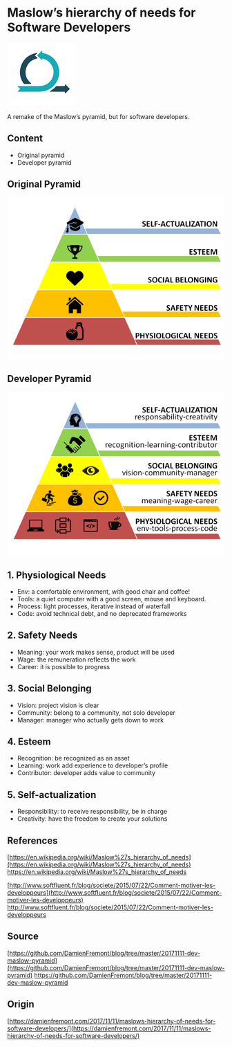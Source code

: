 Maslow’s hierarchy of needs for Software Developers
======
 
![alt text](screenshots/171111002555303.jpg)
 
A remake of the Maslow’s pyramid, but for software developers.
 

 
##  Content
 
* Original pyramid
* Developer pyramid
 
## Original Pyramid
 
![alt text](screenshots/171111002555516.png)
 

 
## Developer Pyramid
 
![alt text](screenshots/171111002555610.png)
 

 
## 1. Physiological Needs
 
* Env: a comfortable environment, with good chair and coffee!
* Tools: a quiet computer with a good screen, mouse and keyboard.
* Process: light processes, iterative instead of waterfall
* Code: avoid technical debt, and no deprecated frameworks
 
## 2. Safety Needs
 
* Meaning: your work makes sense, product will be used
* Wage: the remuneration reflects the work
* Career: it is possible to progress
 
## 3. Social Belonging
 
* Vision: project vision is clear
* Community: belong to a community, not solo developer
* Manager: manager who actually gets down to work
 
## 4. Esteem
 
* Recognition: be recognized as an asset
* Learning: work add experience to developer’s profile
* Contributor: developer adds value to community
 
## 5. Self-actualization
 
* Responsibility: to receive responsibility, be in charge
* Creativity: have the freedom to create your solutions
 
 
 
## References
 
[https://en.wikipedia.org/wiki/Maslow%27s_hierarchy_of_needs](https://en.wikipedia.org/wiki/Maslow%27s_hierarchy_of_needs)
https://en.wikipedia.org/wiki/Maslow%27s_hierarchy_of_needs
 
[http://www.softfluent.fr/blog/societe/2015/07/22/Comment-motiver-les-developpeurs](http://www.softfluent.fr/blog/societe/2015/07/22/Comment-motiver-les-developpeurs)
http://www.softfluent.fr/blog/societe/2015/07/22/Comment-motiver-les-developpeurs
 

 
## Source
 
[https://github.com/DamienFremont/blog/tree/master/20171111-dev-maslow-pyramid](https://github.com/DamienFremont/blog/tree/master/20171111-dev-maslow-pyramid)
https://github.com/DamienFremont/blog/tree/master/20171111-dev-maslow-pyramid
 
 
## Origin
[https://damienfremont.com/2017/11/11/maslows-hierarchy-of-needs-for-software-developers/](https://damienfremont.com/2017/11/11/maslows-hierarchy-of-needs-for-software-developers/)
 
